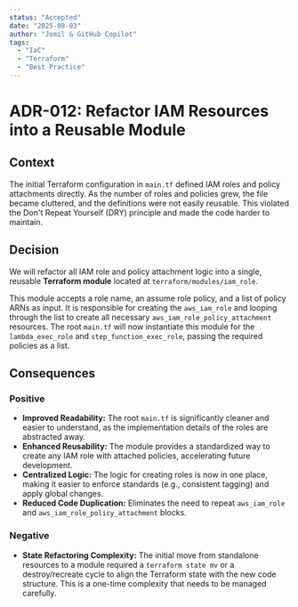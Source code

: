 ```yaml
---
status: "Accepted"
date: "2025-08-03"
author: "Jomil & GitHub Copilot"
tags:
  - "IaC"
  - "Terraform"
  - "Best Practice"
---
```


# ADR-012: Refactor IAM Resources into a Reusable Module

## Context

The initial Terraform configuration in `main.tf` defined IAM roles and policy attachments directly. As the number of roles and policies grew, the file became cluttered, and the definitions were not easily reusable. This violated the Don't Repeat Yourself (DRY) principle and made the code harder to maintain.

## Decision

We will refactor all IAM role and policy attachment logic into a single, reusable **Terraform module** located at `terraform/modules/iam_role`.

This module accepts a role name, an assume role policy, and a list of policy ARNs as input. It is responsible for creating the `aws_iam_role` and looping through the list to create all necessary `aws_iam_role_policy_attachment` resources. The root `main.tf` will now instantiate this module for the `lambda_exec_role` and `step_function_exec_role`, passing the required policies as a list.

## Consequences

### Positive

-   **Improved Readability:** The root `main.tf` is significantly cleaner and easier to understand, as the implementation details of the roles are abstracted away.
-   **Enhanced Reusability:** The module provides a standardized way to create any IAM role with attached policies, accelerating future development.
-   **Centralized Logic:** The logic for creating roles is now in one place, making it easier to enforce standards (e.g., consistent tagging) and apply global changes.
-   **Reduced Code Duplication:** Eliminates the need to repeat `aws_iam_role` and `aws_iam_role_policy_attachment` blocks.

### Negative

-   **State Refactoring Complexity:** The initial move from standalone resources to a module required a `terraform state mv` or a destroy/recreate cycle to align the Terraform state with the new code structure. This is a one-time complexity that needs to be managed carefully.
